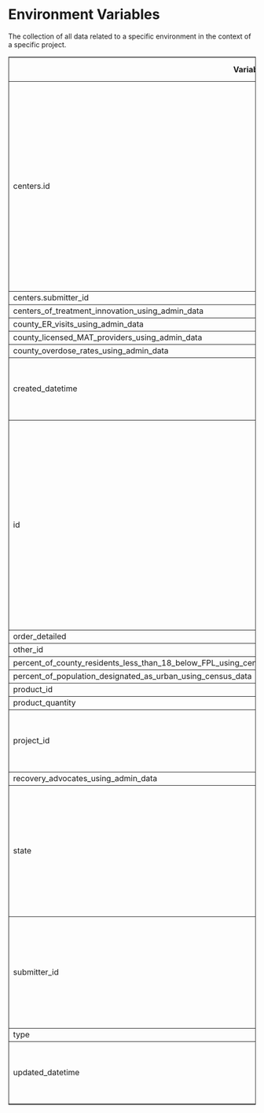# Environment Variables

The collection of all data related to a specific environment in the context of a specific project.


<table border="1" class="dataframe">
  <thead>
    <tr style="text-align: right;">
      <th>Variable Name</th>
      <th>Description</th>
      <th>Possible Values</th>
    </tr>
  </thead>
  <tbody>
    <tr>
      <td>centers.id</td>
      <td>A 128-bit identifier. Depending on the mechanism used to generate it, it is either guaranteed to be different from all other UUIDs/GUIDs generated until 3400 AD or extremely likely to be different. Its relatively small size lends itself well to sorting, ordering, and hashing of all sorts, storing in databases, simple allocation, and ease of programming in general.</td>
      <td>string</td>
    </tr>
    <tr>
      <td>centers.submitter_id</td>
      <td>No description</td>
      <td>string</td>
    </tr>
    <tr>
      <td>centers_of_treatment_innovation_using_admin_data</td>
      <td>tbd</td>
      <td>string</td>
    </tr>
    <tr>
      <td>county_ER_visits_using_admin_data</td>
      <td>tbd</td>
      <td>integer</td>
    </tr>
    <tr>
      <td>county_licensed_MAT_providers_using_admin_data</td>
      <td>tbd</td>
      <td>string</td>
    </tr>
    <tr>
      <td>county_overdose_rates_using_admin_data</td>
      <td>tbd</td>
      <td>number</td>
    </tr>
    <tr>
      <td>created_datetime</td>
      <td>A combination of date and time of day in the form [-]CCYY-MM-DDThh:mm:ss[Z|(+|-)hh:mm]</td>
      <td>string<br>null</td>
    </tr>
    <tr>
      <td>id</td>
      <td>A 128-bit identifier. Depending on the mechanism used to generate it, it is either guaranteed to be different from all other UUIDs/GUIDs generated until 3400 AD or extremely likely to be different. Its relatively small size lends itself well to sorting, ordering, and hashing of all sorts, storing in databases, simple allocation, and ease of programming in general.</td>
      <td>string</td>
    </tr>
    <tr>
      <td>order_detailed</td>
      <td>tbd</td>
      <td>integer</td>
    </tr>
    <tr>
      <td>other_id</td>
      <td>tbd</td>
      <td>integer</td>
    </tr>
    <tr>
      <td>percent_of_county_residents_less_than_18_below_FPL_using_census_data</td>
      <td>tbd</td>
      <td>string</td>
    </tr>
    <tr>
      <td>percent_of_population_designated_as_urban_using_census_data</td>
      <td>tbd</td>
      <td>string</td>
    </tr>
    <tr>
      <td>product_id</td>
      <td>tbd</td>
      <td>integer</td>
    </tr>
    <tr>
      <td>product_quantity</td>
      <td>tbd</td>
      <td>integer</td>
    </tr>
    <tr>
      <td>project_id</td>
      <td>Unique ID for any specific defined piece of work that is undertaken or attempted to meet a single requirement.</td>
      <td>string</td>
    </tr>
    <tr>
      <td>recovery_advocates_using_admin_data</td>
      <td>tbd</td>
      <td>string</td>
    </tr>
    <tr>
      <td>state</td>
      <td>The current state of the object.</td>
      <td>uploading<br>uploaded<br>md5summing<br>md5summed<br>validating<br>error<br>invalid<br>suppressed<br>redacted<br>live<br>validated<br>submitted<br>released</td>
    </tr>
    <tr>
      <td>submitter_id</td>
      <td>A project-specific identifier for a node. This property is the calling card/nickname/alias for a unit of submission. It can be used in place of the UUID for identifying or recalling a node.</td>
      <td>string</td>
    </tr>
    <tr>
      <td>type</td>
      <td>No description</td>
      <td>string</td>
    </tr>
    <tr>
      <td>updated_datetime</td>
      <td>A combination of date and time of day in the form [-]CCYY-MM-DDThh:mm:ss[Z|(+|-)hh:mm]</td>
      <td>string<br>null</td>
    </tr>
  </tbody>
</table>